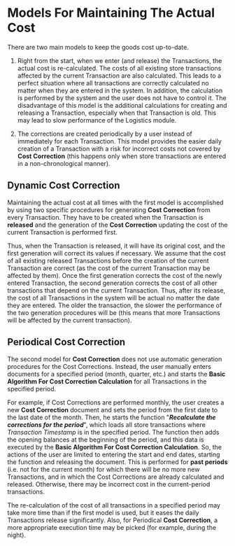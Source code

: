 # Models For Maintaining The Actual Cost

There are two main models to keep the goods cost up-to-date.

1.	Right from the start, when we enter (and release) the Transactions, the actual cost is re-calculated. The costs of all existing store transactions affected by the current Transaction are also calculated. This leads to a perfect situation where all transactions are correctly calculated no matter when they are entered in the system. In addition, the calculation is performed by the system and the user does not have to control it. The disadvantage of this model is the additional calculations for creating and releasing a Transaction, especially when that Transaction is old. This may lead to slow performance of the Logistics module.

2.	The corrections are created periodically by a user instead of immediately for each Transaction. This model provides the easier daily creation of a Transaction with a risk for incorrect costs not covered by <b>Cost Correction</b> (this happens only when store transactions are entered in a non-chronological manner).

## Dynamic Cost Correction

Maintaining the actual cost at all times with the first model is accomplished by using two specific procedures for generating <b>Cost Correction</b> from every Transaction. They have to be created when the Transaction is <b>released</b> and the generation of the <b>Cost Correction</b> updating the cost of the current Transaction is performed first.

Thus, when the Transaction is released, it will have its original cost, and the first generation will correct its values if necessary. We assume that the cost of all existing released Transactions before the creation of the current Transaction are correct (as the cost of the current Transaction may be affected by them). Once the first generation corrects the cost of the newly entered Transaction, the second generation corrects the cost of all other transactions that depend on the current Transaction. Thus, after its release, the cost of all Transactions in the system will be actual no matter the date they are entered. The older the transaction, the slower the performance of the two generation procedures will be (this means that more Transactions will be affected by the current transaction).

## Periodical Cost Correction

The second model for <b>Cost Correction</b> does not use automatic generation procedures for the Cost Corrections. Instead, the user manually enters documents for a specified period (month, quarter, etc.) and starts the <b>Basic Algorithm For Cost Correction Calculation</b> for all Transactions in the specified period.

For example, if Cost Corrections are performed monthly, the user creates a new <b>Cost Correction</b> document and sets the period from the first date to the last date of the month. Then, he starts the function "<b><i>Recalculate the corrections for the period</i></b>", which loads all store transactions where <i>Transaction Timestamp</i> is in the specified period. The function then adds the opening balances at the beginning of the period, and this data is executed by the <b>Basic Algorithm For Cost Correction Calculation</b>. So, the actions of the user are limited to entering the start and end dates, starting the function and releasing the document. This is performed for <b>past periods</b> (i.e. not for the current month) for which there will be no more new Transactions, and in which the Cost Corrections are already calculated and released. Otherwise, there may be incorrect cost in the current-period transactions.

The re-calculation of the cost of all transactions in a specified period may take more time than if the first model is used, but it eases the daily Transactions release significantly. Also, for Periodical <b>Cost Correction</b>, a more appropriate execution time may be picked (for example, during the night).

